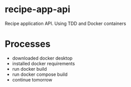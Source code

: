 # recipe-app-api
Recipe application API. Using TDD and Docker containers

# Processes

- downloaded docker desktop
- installed docker requirements
- run docker build
- run docker compose build
- continue tomorrow
